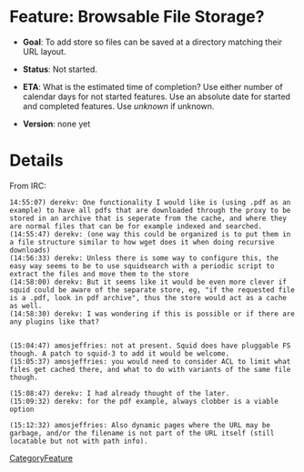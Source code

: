 # Feature: Browsable File Storage?

  - **Goal**: To add store so files can be saved at a directory matching
    their URL layout.

  - **Status**: Not started.

<!-- end list -->

  - **ETA**: What is the estimated time of completion? Use either number
    of calendar days for not started features. Use an absolute date for
    started and completed features. Use *unknown* if unknown.

  - **Version**: none yet

# Details

From IRC:

    14:55:07) derekv: One functionality I would like is (using .pdf as an example) to have all pdfs that are downloaded through the proxy to be stored in an archive that is seperate from the cache, and where they are normal files that can be for example indexed and searched.
    (14:55:47) derekv: (one way this could be organized is to put them in a file structure similar to how wget does it when doing recursive downloads)
    (14:56:33) derekv: Unless there is some way to configure this, the easy way seems to be to use squidsearch with a periodic script to extract the files and move them to the store
    (14:58:00) derekv: But it seems like it would be even more clever if squid could be aware of the separate store, eg, "if the requested file is a .pdf, look in pdf archive", thus the store would act as a cache as well.
    (14:58:30) derekv: I was wondering if this is possible or if there are any plugins like that?
    
    
    (15:04:47) amosjeffries: not at present. Squid does have pluggable FS though. A patch to squid-3 to add it would be welcome.
    (15:05:37) amosjeffries: you would need to consider ACL to limit what files get cached there, and what to do with variants of the same file though.
    
    (15:08:47) derekv: I had already thought of the later.
    (15:09:32) derekv: for the pdf example, always clobber is a viable option
    
    (15:12:32) amosjeffries: Also dynamic pages where the URL may be garbage, and/or the filename is not part of the URL itself (still locatable but not with path info).

[CategoryFeature](/CategoryFeature#)
